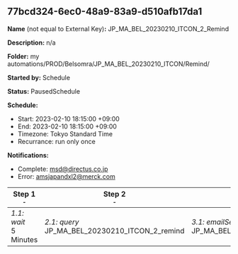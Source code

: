 ## 77bcd324-6ec0-48a9-83a9-d510afb17da1

**Name** (not equal to External Key)**:** JP_MA_BEL_20230210_ITCON_2_Remind

**Description:** n/a

**Folder:** my automations/PROD/Belsomra/JP_MA_BEL_20230210_ITCON/Remind/

**Started by:** Schedule

**Status:** PausedSchedule

**Schedule:**

* Start: 2023-02-10 18:15:00 +09:00
* End: 2023-02-10 18:15:00 +09:00
* Timezone: Tokyo Standard Time
* Recurrance: run only once

**Notifications:**

* Complete: msd@directus.co.jp
* Error: amsjapandxl2@merck.com

| Step 1<br>_<small>-</small>_ | Step 2<br>_<small>-</small>_ | Step 3<br>_<small>-</small>_ |
| --- | --- | --- |
| _1.1: wait_<br>5 Minutes | _2.1: query_<br>JP_MA_BEL_20230210_ITCON_2_remind | _3.1: emailSend_<br>JP_MA_BEL_20230210_ITCON_2_remind |
